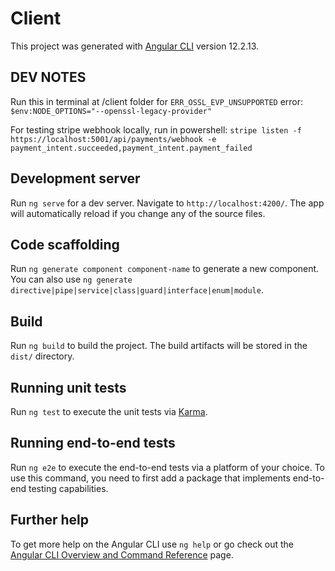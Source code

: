 # Client

This project was generated with [Angular CLI](https://github.com/angular/angular-cli) version 12.2.13.

## DEV NOTES

Run this in terminal at /client folder for `ERR_OSSL_EVP_UNSUPPORTED` error:
`$env:NODE_OPTIONS="--openssl-legacy-provider"`

For testing stripe webhook locally, run in powershell:
`stripe listen -f https://localhost:5001/api/payments/webhook -e payment_intent.succeeded,payment_intent.payment_failed`

## Development server

Run `ng serve` for a dev server. Navigate to `http://localhost:4200/`. The app will automatically reload if you change any of the source files.

## Code scaffolding

Run `ng generate component component-name` to generate a new component. You can also use `ng generate directive|pipe|service|class|guard|interface|enum|module`.

## Build

Run `ng build` to build the project. The build artifacts will be stored in the `dist/` directory.

## Running unit tests

Run `ng test` to execute the unit tests via [Karma](https://karma-runner.github.io).

## Running end-to-end tests

Run `ng e2e` to execute the end-to-end tests via a platform of your choice. To use this command, you need to first add a package that implements end-to-end testing capabilities.

## Further help

To get more help on the Angular CLI use `ng help` or go check out the [Angular CLI Overview and Command Reference](https://angular.io/cli) page.
